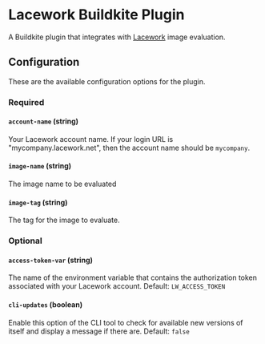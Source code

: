 # Lacework Buildkite Plugin

A Buildkite plugin that integrates with [Lacework](https://www.lacework.com/) image evaluation.

## Configuration

These are the available configuration options for the plugin.

### Required

#### `account-name` (string)

Your Lacework account name. If your login URL is "mycompany.lacework.net", then the account name should be `mycompany`.

#### `image-name` (string)

The image name to be evaluated

#### `image-tag` (string)

The tag for the image to evaluate.

### Optional

#### `access-token-var` (string)

The name of the environment variable that contains the authorization token associated with your Lacework account.
Default: `LW_ACCESS_TOKEN`

#### `cli-updates` (boolean)

Enable this option of the CLI tool to check for available new versions of itself and display a message if there are.
Default: `false`

